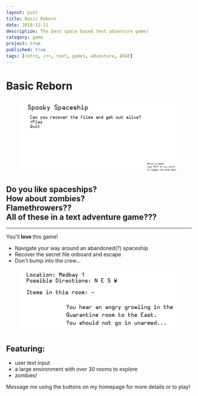```yaml
---
layout: post
title: Basic Reborn
date: 2018-12-21
description: The best space based text adventure game!
category: game
project: true
published: true
tags: [retro, c++, text, games, adventure, ASGE]
---
```


# Basic Reborn
<figure>
    <img src="../assets/img/BR3.JPG">
    </figure>
    
## Do you like spaceships? <br> How about zombies?<br> Flamethrowers??<br> All of these in a text adventure game???
------------------------------------------------------------------    
You'll <b> love </b> this game!   
 - Navigate your way around an abandoned(?) spaceship
 - Recover the secret file onboard and escape
 - Don't bump into the crew...
    
<figure>
  <img src="../assets/img/BR4.JPG">
  </figure>
  
## Featuring:
- user text input
- a large environment with over 30 rooms to explore
- zombies!

Message me using the buttons on my homepage for more details or to play!
